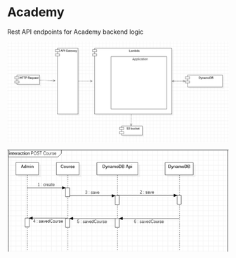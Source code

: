 # Academy
Rest API endpoints for Academy backend logic

![Component Diagram](/diagrams/ComponentDiagram.png)

![Post Course Interaction Diagram](/diagrams/SaveCourseInteractionDiagram.png)
